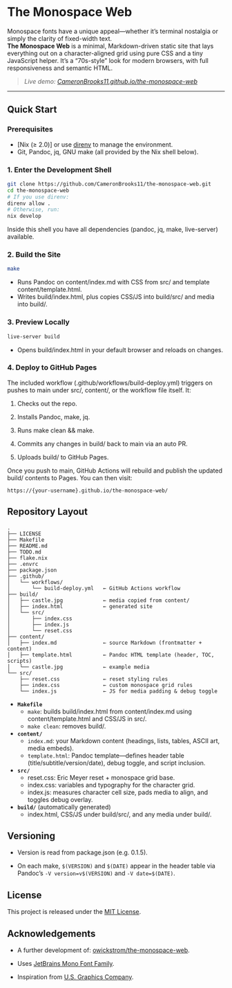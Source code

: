 # The Monospace Web

Monospace fonts have a unique appeal—whether it’s terminal nostalgia or simply the clarity of fixed-width text.  
**The Monospace Web** is a minimal, Markdown-driven static site that lays everything out on a character-aligned grid using pure CSS and a tiny JavaScript helper. It’s a “70s-style” look for modern browsers, with full responsiveness and semantic HTML.

> _Live demo: [CameronBrooks11.github.io/the-monospace-web](https://CameronBrooks11.github.io/the-monospace-web/)_

---

## Quick Start

### Prerequisites

- [Nix (≥ 2.0)] or use [direnv](https://direnv.net/) to manage the environment.
- Git, Pandoc, jq, GNU make (all provided by the Nix shell below).

### 1. Enter the Development Shell

```bash
git clone https://github.com/CameronBrooks11/the-monospace-web.git
cd the-monospace-web
# If you use direnv:
direnv allow .
# Otherwise, run:
nix develop
```

Inside this shell you have all dependencies (pandoc, jq, make, live-server) available.

### 2. Build the Site

```bash
make
```

- Runs Pandoc on content/index.md with CSS from src/ and template content/template.html.
- Writes build/index.html, plus copies CSS/JS into build/src/ and media into build/.

### 3. Preview Locally

```bash
live-server build
```

- Opens build/index.html in your default browser and reloads on changes.

### 4. Deploy to GitHub Pages

The included workflow (.github/workflows/build-deploy.yml) triggers on pushes to main under src/, content/, or the workflow file itself. It:

1. Checks out the repo.

2. Installs Pandoc, make, jq.

3. Runs make clean && make.

4. Commits any changes in build/ back to main via an auto PR.

5. Uploads build/ to GitHub Pages.

Once you push to main, GitHub Actions will rebuild and publish the updated build/ contents to Pages. You can then visit:

`https://{your-username}.github.io/the-monospace-web/`

## Repository Layout

```pgsql
.
├── LICENSE
├── Makefile
├── README.md
├── TODO.md
├── flake.nix
├── .envrc
├── package.json
├── .github/
│   └── workflows/
│       └── build-deploy.yml   ← GitHub Actions workflow
├── build/
│   ├── castle.jpg             ← media copied from content/
│   ├── index.html             ← generated site
│   └── src/
│       ├── index.css
│       ├── index.js
│       └── reset.css
├── content/
│   ├── index.md               ← source Markdown (frontmatter + content)
│   ├── template.html          ← Pandoc HTML template (header, TOC, scripts)
│   └── castle.jpg             ← example media
└── src/
    ├── reset.css              ← reset styling rules
    ├── index.css              ← custom monospace grid rules
    └── index.js               ← JS for media padding & debug toggle
```

- **`Makefile`**
  - `make`: builds build/index.html from content/index.md using content/template.html and CSS/JS in src/.
  - `make clean`: removes build/.
- **`content/`**
  - `index.md`: your Markdown content (headings, lists, tables, ASCII art, media embeds).
  - `template.html`: Pandoc template—defines header table (title/subtitle/version/date), debug toggle, and script inclusion.
- **`src/`**
  - reset.css: Eric Meyer reset + monospace grid base.
  - index.css: variables and typography for the character grid.
  - index.js: measures character cell size, pads media to align, and toggles debug overlay.
- **`build/`** (automatically generated)
  - index.html, CSS/JS under build/src/, and any media under build/.

## Versioning

- Version is read from package.json (e.g. 0.1.5).

- On each make, `$(VERSION)` and `$(DATE)` appear in the header table via Pandoc’s `-V version=v$(VERSION)` and `-V date=$(DATE)`.

## License

This project is released under the [MIT License](./LICENSE).

## Acknowledgements

- A further development of: [owickstrom/the-monospace-web](https://github.com/owickstrom/the-monospace-web).

- Uses [JetBrains Mono Font Family](https://github.com/JetBrains/JetBrainsMono).

- Inspiration from [U.S. Graphics Company](https://x.com/usgraphics).